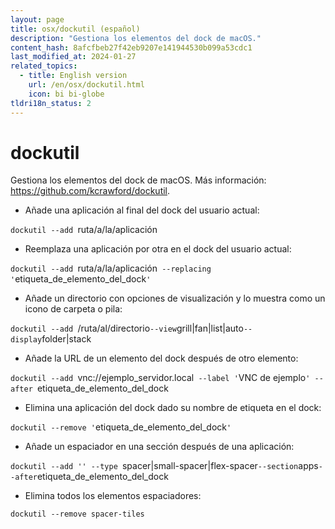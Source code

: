 ```yaml
---
layout: page
title: osx/dockutil (español)
description: "Gestiona los elementos del dock de macOS."
content_hash: 8afcfbeb27f42eb9207e141944530b099a53cdc1
last_modified_at: 2024-01-27
related_topics:
  - title: English version
    url: /en/osx/dockutil.html
    icon: bi bi-globe
tldri18n_status: 2
---
```

# dockutil

Gestiona los elementos del dock de macOS.
Más información: <https://github.com/kcrawford/dockutil>.

- Añade una aplicación al final del dock del usuario actual:

`dockutil --add `<span class="tldr-var badge badge-pill bg-dark-lm bg-white-dm text-white-lm text-dark-dm font-weight-bold">ruta/a/la/aplicación</span>

- Reemplaza una aplicación por otra en el dock del usuario actual:

`dockutil --add `<span class="tldr-var badge badge-pill bg-dark-lm bg-white-dm text-white-lm text-dark-dm font-weight-bold">ruta/a/la/aplicación</span>` --replacing '`<span class="tldr-var badge badge-pill bg-dark-lm bg-white-dm text-white-lm text-dark-dm font-weight-bold">etiqueta_de_elemento_del_dock</span>`'`

- Añade un directorio con opciones de visualización y lo muestra como un icono de carpeta o pila:

`dockutil --add `<span class="tldr-var badge badge-pill bg-dark-lm bg-white-dm text-white-lm text-dark-dm font-weight-bold">/ruta/al/directorio</span>` --view `<span class="tldr-var badge badge-pill bg-dark-lm bg-white-dm text-white-lm text-dark-dm font-weight-bold">grill|fan|list|auto</span>` --display `<span class="tldr-var badge badge-pill bg-dark-lm bg-white-dm text-white-lm text-dark-dm font-weight-bold">folder|stack</span>

- Añade la URL de un elemento del dock después de otro elemento:

`dockutil --add `<span class="tldr-var badge badge-pill bg-dark-lm bg-white-dm text-white-lm text-dark-dm font-weight-bold">vnc://ejemplo_servidor.local</span>` --label '`<span class="tldr-var badge badge-pill bg-dark-lm bg-white-dm text-white-lm text-dark-dm font-weight-bold">VNC de ejemplo</span>`' --after `<span class="tldr-var badge badge-pill bg-dark-lm bg-white-dm text-white-lm text-dark-dm font-weight-bold">etiqueta_de_elemento_del_dock</span>

- Elimina una aplicación del dock dado su nombre de etiqueta en el dock:

`dockutil --remove '`<span class="tldr-var badge badge-pill bg-dark-lm bg-white-dm text-white-lm text-dark-dm font-weight-bold">etiqueta_de_elemento_del_dock</span>`'`

- Añade un espaciador en una sección después de una aplicación:

`dockutil --add '' --type `<span class="tldr-var badge badge-pill bg-dark-lm bg-white-dm text-white-lm text-dark-dm font-weight-bold">spacer|small-spacer|flex-spacer</span>` --section `<span class="tldr-var badge badge-pill bg-dark-lm bg-white-dm text-white-lm text-dark-dm font-weight-bold">apps</span>` --after `<span class="tldr-var badge badge-pill bg-dark-lm bg-white-dm text-white-lm text-dark-dm font-weight-bold">etiqueta_de_elemento_del_dock</span>

- Elimina todos los elementos espaciadores:

`dockutil --remove spacer-tiles`

